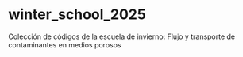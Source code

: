 # winter_school_2025
Colección de códigos de la escuela de invierno: Flujo y transporte de contaminantes en medios porosos
